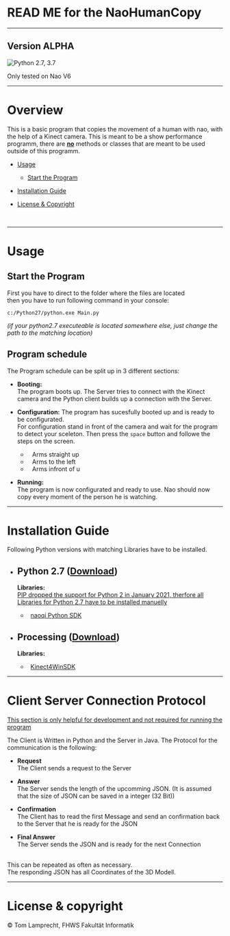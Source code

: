 # READ ME for the NaoHumanCopy

---

**Version ALPHA**
---

![Python 2.7, 3.7](https://img.shields.io/badge/Python-2.7%2C%203.7-3776ab.svg?maxAge=2592000)


Only tested on Nao V6

---

# Overview

This is a basic program that copies the movement of a human with nao, with the help of a Kinect camera. This is meant to be a show performance programm, there are <u><b>no</b></u> methods or classes that are meant to be used outside of this programm.

- [Usage](#usage)
    - [Start the Program](#start-program) 

- [Installation Guide](#install-guide)

- [License & Copyright](#license)

<br>

---

<a name="usage"></a>

# Usage

<a name="start-program"></a>

## Start the Program

First you have to direct to the folder where the files are located\
then you have to run following command in your console:

```
c:/Python27/python.exe Main.py
```

*(if your python2.7 executeable is located somewhere else, just change the path to the matching location)*
<br>


## Program schedule


The Program schedule can be split up in 3 different sections:

 - **Booting:**\
        The program boots up. The Server tries to connect with the Kinect camera and the Python client builds up a connection with the Server.

 - **Configuration:**
        The program has sucesfully booted up and is ready to be configurated.<br/> For configuration stand in front of the camera and wait for the program to detect your sceleton. Then press the ```space``` button and followe the steps on the screen.
       
    * &ensp; Arms straight up
    * &ensp; Arms to the left
    * &ensp; Arms infront of u

 - **Running:**\
         The program is now configurated and ready to use. Nao should now copy every moment of the person he is watching.


---

<a name="install-guide"></a>

# Installation Guide


Following Python versions with matching Libraries have to be installed.
<br>

- ## Python 2.7 ([Download](https://www.python.org/download/releases/2.7/))
    **Libraries:**\
    <u>PIP dropped the support for Python 2 in January 2021, therfore all Libraries for Python 2.7 have to be installed manuelly</u>

    * &ensp;[naoqi Python SDK](https://community-static.aldebaran.com/resources/2.1.4.13/sdk-python/pynaoqi-2.1.4.13.win32.exe)
   
- ## Processing ([Download](https://processing.org/download))
    **Libraries:**

    * &ensp;[Kinect4WinSDK](https://github.com/chungbwc/Kinect4WinSDK)



---

# Client Server Connection Protocol
<u> This section is only helpful for development and not required for running the program</u>

The Client is Written in Python and the Server in Java.
The Protocol for the communication is the following:

- **Request**\
        The Client sends a request to the Server

- **Answer**\
        The Server sends the length of the upcomming JSON. (It is assumed that the size of JSON can be saved in a integer (32 Bit))

- **Confirmation**\
        The Client has to read the first Message and send an confirmation back to the Server that he is ready for the JSON

- **Final Answer**\
        The Server sends the JSON and is ready for the next Connection 

<br>
This can be repeated as often as necessary.<br/>
The responding JSON has all Coordinates of the 3D Modell.

---



<a name="license"></a>

# License & copyright

© Tom Lamprecht, FHWS Fakultät Informatik
